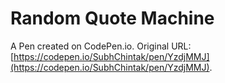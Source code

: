 # Random Quote Machine

A Pen created on CodePen.io. Original URL: [https://codepen.io/SubhChintak/pen/YzdjMMJ](https://codepen.io/SubhChintak/pen/YzdjMMJ).

